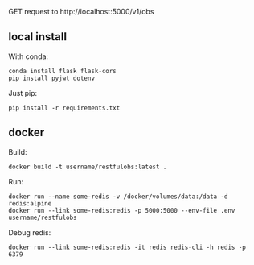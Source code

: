 
GET request to http://localhost:5000/v1/obs

local install
-------------

With conda:

    conda install flask flask-cors
    pip install pyjwt dotenv

Just pip:

    pip install -r requirements.txt


docker
------

Build:

    docker build -t username/restfulobs:latest .

Run:

    docker run --name some-redis -v /docker/volumes/data:/data -d redis:alpine
    docker run --link some-redis:redis -p 5000:5000 --env-file .env username/restfulobs

Debug redis:

    docker run --link some-redis:redis -it redis redis-cli -h redis -p 6379

